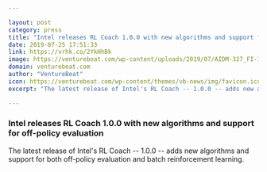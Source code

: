 ```yaml
---

layout: post
category: press
title: "Intel releases RL Coach 1.0.0 with new algorithms and support for off-policy evaluation"
date: 2019-07-25 17:51:33
link: https://vrhk.co/2YkHhBk
image: https://venturebeat.com/wp-content/uploads/2019/07/AIDM-327_FI-1024x576.jpg?w=1200&strip=all
domain: venturebeat.com
author: "VentureBeat"
icon: https://venturebeat.com/wp-content/themes/vb-news/img/favicon.ico
excerpt: "The latest release of Intel's RL Coach -- 1.0.0 -- adds new algorithms and support for both off-policy evaluation and batch reinforcement learning."

---
```


### Intel releases RL Coach 1.0.0 with new algorithms and support for off-policy evaluation

The latest release of Intel's RL Coach -- 1.0.0 -- adds new algorithms and support for both off-policy evaluation and batch reinforcement learning.